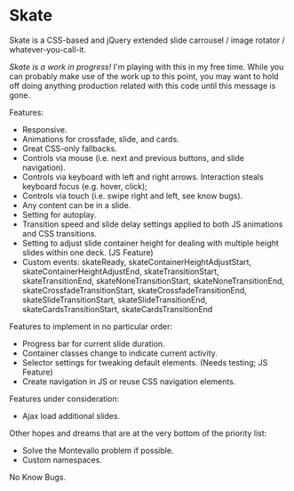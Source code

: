 Skate
=====

Skate is a CSS-based and jQuery extended slide carrousel / image rotator / whatever-you-call-it.

*Skate is a work in progress!* I'm playing with this in my free time.  While you can probably make use of the work up to this point, you may want to hold off doing anything production related with this code until this message is gone.

Features:
* Responsive.
* Animations for crossfade, slide, and cards.
* Great CSS-only fallbacks.
* Controls via mouse (i.e. next and previous buttons, and slide navigation).
* Controls via keyboard with left and right arrows. Interaction steals keyboard focus (e.g. hover, click);
* Controls via touch (i.e. swipe right and left, see know bugs).
* Any content can be in a slide.
* Setting for autoplay.
* Transition speed and slide delay settings applied to both JS animations and CSS transitions.
* Setting to adjust slide container height for dealing with multiple height slides within one deck. (JS Feature)
* Custom events: skateReady, skateContainerHeightAdjustStart, skateContainerHeightAdjustEnd, skateTransitionStart, skateTransitionEnd, skateNoneTransitionStart, skateNoneTransitionEnd, skateCrossfadeTransitionStart, skateCrossfadeTransitionEnd, skateSlideTransitionStart, skateSlideTransitionEnd, skateCardsTransitionStart, skateCardsTransitionEnd

Features to implement in no particular order:
* Progress bar for current slide duration.
* Container classes change to indicate current activity.
* Selector settings for tweaking default elements. (Needs testing; JS Feature)
* Create navigation in JS or reuse CSS navigation elements.

Features under consideration:
* Ajax load additional slides.

Other hopes and dreams that are at the very bottom of the priority list:
* Solve the Montevallo problem if possible.
* Custom namespaces.

No Know Bugs.
